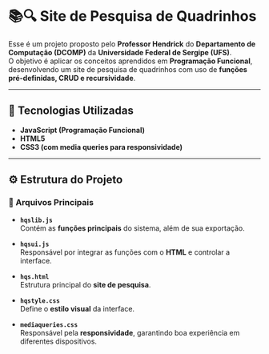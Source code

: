 # 📚🔍 Site de Pesquisa de Quadrinhos

Esse é um projeto proposto pelo **Professor Hendrick** do **Departamento de Computação (DCOMP)** da **Universidade Federal de Sergipe (UFS)**.  
O objetivo é aplicar os conceitos aprendidos em **Programação Funcional**, desenvolvendo um site de pesquisa de quadrinhos com uso de **funções pré-definidas, CRUD e recursividade**.  

---

## 🚀 Tecnologias Utilizadas
- **JavaScript (Programação Funcional)**
- **HTML5**
- **CSS3 (com media queries para responsividade)**

---

## ⚙️ Estrutura do Projeto

### 📁 Arquivos Principais

- **`hqslib.js`**  
  Contém as **funções principais** do sistema, além de sua exportação.

- **`hqsui.js`**  
  Responsável por integrar as funções com o **HTML** e controlar a interface.

- **`hqs.html`**  
  Estrutura principal do **site de pesquisa**.

- **`hqstyle.css`**  
  Define o **estilo visual** da interface.

- **`mediaqueries.css`**  
  Responsável pela **responsividade**, garantindo boa experiência em diferentes dispositivos.
